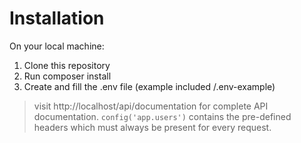 # Installation

On your local machine:

1. Clone this repository
1. Run composer install
1. Create and fill the .env file (example included /.env-example)

> visit http://localhost/api/documentation for complete API documentation. `config('app.users')` contains the pre-defined headers which must always be present for every request.
